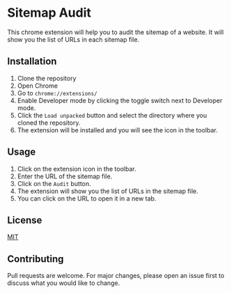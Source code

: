 # Sitemap Audit
This chrome extension will help you to audit the sitemap of a website. It will show you the list of URLs in each sitemap file.

## Installation
1. Clone the repository
2. Open Chrome
3. Go to `chrome://extensions/`
4. Enable Developer mode by clicking the toggle switch next to Developer mode. 
5. Click the `Load unpacked` button and select the directory where you cloned the repository. 
6. The extension will be installed and you will see the icon in the toolbar.
   
## Usage
1. Click on the extension icon in the toolbar.
2. Enter the URL of the sitemap file.
3. Click on the `Audit` button.
4. The extension will show you the list of URLs in the sitemap file. 
5. You can click on the URL to open it in a new tab. 

## License
[MIT](https://choosealicense.com/licenses/mit/)

## Contributing
Pull requests are welcome. For major changes, please open an issue first to discuss what you would like to change.